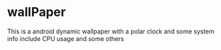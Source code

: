 # wallPaper
This is a android dynamic wallpaper with a polar clock and some system info include CPU usage and some others

